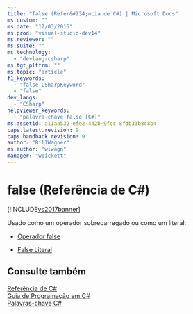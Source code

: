 ```yaml
---
title: "false (Refer&#234;ncia de C#) | Microsoft Docs"
ms.custom: ""
ms.date: "12/03/2016"
ms.prod: "visual-studio-dev14"
ms.reviewer: ""
ms.suite: ""
ms.technology: 
  - "devlang-csharp"
ms.tgt_pltfrm: ""
ms.topic: "article"
f1_keywords: 
  - "false_CSharpKeyword"
  - "false"
dev_langs: 
  - "CSharp"
helpviewer_keywords: 
  - "palavra-chave false [C#]"
ms.assetid: a11aa532-efe2-442b-9fcc-8fdb33b8c8b4
caps.latest.revision: 9
caps.handback.revision: 9
author: "BillWagner"
ms.author: "wiwagn"
manager: "wpickett"
---
```

# false (Refer&#234;ncia de C#)
[!INCLUDE[vs2017banner](../../../csharp/includes/vs2017banner.md)]

Usado como um operador sobrecarregado ou como um literal:  
  
-   [Operador false](../../../csharp/language-reference/keywords/false-operator.md)  
  
-   [False Literal](../../../csharp/language-reference/keywords/false-literal.md)  
  
## Consulte também  
 [Referência de C\#](../../../csharp/language-reference/index.md)   
 [Guia de Programação em C\#](../../../csharp/programming-guide/index.md)   
 [Palavras\-chave C\#](../../../csharp/language-reference/keywords/index.md)